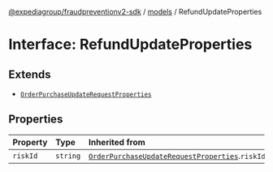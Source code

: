 [@expediagroup/fraudpreventionv2-sdk](../../index.md) / [models](../index.md) / RefundUpdateProperties

# Interface: RefundUpdateProperties

## Extends

- [`OrderPurchaseUpdateRequestProperties`](OrderPurchaseUpdateRequestProperties.md)

## Properties

| Property | Type | Inherited from |
| :------ | :------ | :------ |
| `riskId` | `string` | [`OrderPurchaseUpdateRequestProperties`](OrderPurchaseUpdateRequestProperties.md).`riskId` |
